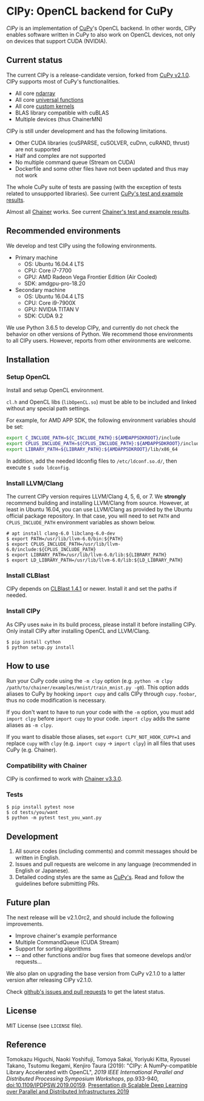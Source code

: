 # ClPy: OpenCL backend for CuPy

*ClPy* is an implementation of [CuPy](https://cupy.chainer.org/)'s OpenCL backend.
In other words, ClPy enables software written in CuPy to also work on OpenCL devices, not only on devices that support CUDA (NVIDIA).

## Current status

The current ClPy is a release-candidate version, forked from [CuPy v2.1.0](https://github.com/cupy/cupy/releases/tag/v2.1.0).
ClPy supports most of CuPy's functionalities.

* All core [ndarray](https://docs-cupy.chainer.org/en/v2.5.0/reference/ndarray.html)
* All core [universal functions](https://docs-cupy.chainer.org/en/v2.5.0/reference/ufunc.html)
* All core [custom kernels](https://docs-cupy.chainer.org/en/v2.5.0/reference/kernel.html)
* BLAS library compatible with cuBLAS
* Multiple devices (thus ChainerMN)

ClPy is still under development and has the following limitations.

* Other CUDA libraries (cuSPARSE, cuSOLVER, cuDnn, cuRAND, thrust) are not supported
* Half and complex are not supported
* No multiple command queue (Stream on CUDA)
* Dockerfile and some other files have not been updated and thus may not work

The whole CuPy suite of tests are passing (with the exception of tests related to unsupported libraries). See current [CuPy's test and example results](https://github.com/fixstars/ClPy/wiki/cupy_test_example_results).

Almost all [Chainer](https://chainer.org/) works.
See current [Chainer's test and example results](https://github.com/fixstars/ClPy/wiki/chainer_test_example_results).

## Recommended environments

We develop and test ClPy using the following environments.

* Primary machine
	* OS: Ubuntu 16.04.4 LTS
	* CPU: Core i7-7700
	* GPU: AMD Radeon Vega Frontier Edition (Air Cooled)
	* SDK: amdgpu-pro-18.20
* Secondary machine
	* OS: Ubuntu 16.04.4 LTS
	* CPU: Core i9-7900X
	* GPU: NVIDIA TITAN V
	* SDK: CUDA 9.2

We use Python 3.6.5 to develop ClPy, and currently do not check the behavior on other versions of Python.
We recommend those environments to all ClPy users. However, reports from other environments are welcome.

## Installation

### Setup OpenCL

Install and setup OpenCL environment.

`cl.h` and OpenCL libs (`libOpenCL.so`) must be able to be included and linked without any special path settings.

For example, for AMD APP SDK, the following environment variables should be set:

```sh
export C_INCLUDE_PATH=${C_INCLUDE_PATH}:${AMDAPPSDKROOT}/include
export CPLUS_INCLUDE_PATH=${CPLUS_INCLUDE_PATH}:${AMDAPPSDKROOT}/include
export LIBRARY_PATH=${LIBRARY_PATH}:${AMDAPPSDKROOT}/lib/x86_64
```

In addition, add the needed ldconfig files to `/etc/ldconf.so.d/`, then execute `$ sudo ldconfig`.

### Install LLVM/Clang

The current ClPy version requires LLVM/Clang 4, 5, 6, or 7.
We **strongly** recommend building and installing LLVM/Clang from source.
However, at least in Ubuntu 16.04, you can use LLVM/Clang as provided by the Ubuntu official package repository.
In that case, you will need to set `PATH` and `CPLUS_INCLUDE_PATH` environment variables as shown below.

```console
# apt install clang-6.0 libclang-6.0-dev
$ export PATH=/usr/lib/llvm-6.0/bin:${PATH}
$ export CPLUS_INCLUDE_PATH=/usr/lib/llvm-6.0/include:${CPLUS_INCLUDE_PATH}
$ export LIBRARY_PATH=/usr/lib/llvm-6.0/lib:${LIBRARY_PATH}
$ export LD_LIBRARY_PATH=/usr/lib/llvm-6.0/lib:${LD_LIBRARY_PATH}
```

### Install CLBlast

ClPy depends on [CLBlast 1.4.1](https://github.com/CNugteren/CLBlast/releases/tag/1.4.1) or newer.
Install it and set the paths if needed.

### Install ClPy

As ClPy uses `make` in its build process, please install it before installing ClPy.
Only install ClPy after installing OpenCL and LLVM/Clang.

```console
$ pip install cython
$ python setup.py install
```

## How to use

Run your CuPy code using the `-m clpy` option (e.g. `python -m clpy /path/to/chainer/examples/mnist/train_mnist.py -g0`).
This option adds aliases to CuPy by hooking `import cupy` and calls ClPy through `cupy.foobar`, thus no code modification is necessary.

If you don't want to have to run your code with the `-m` option, you must add `import clpy` before `import cupy` to your code.
`import clpy` adds the same aliases as `-m clpy`.

If you want to disable those aliases, set `export CLPY_NOT_HOOK_CUPY=1` and replace `cupy` with `clpy` (e.g. `import cupy` -> `import clpy`) in all files that uses CuPy (e.g. Chainer).

### Compatibility with Chainer

ClPy is confirmed to work with [Chainer v3.3.0](https://github.com/chainer/chainer/tree/v3.3.0).

### Tests

```console
$ pip install pytest nose
$ cd tests/you/want
$ python -m pytest test_you_want.py
```

## Development

1. All source codes (including comments) and commit messages should be written in English.
2. Issues and pull requests are welcome in any language (recommended in English or Japanese).
3. Detailed coding styles are the same as [CuPy's](https://docs-cupy.chainer.org/en/stable/contribution.html#coding-guidelines). Read and follow the guidelines before submitting PRs.

## Future plan

The next release will be v2.1.0rc2, and should include the following improvements.

* Improve chainer's example performance
* Multiple CommandQueue (CUDA Stream)
* Support for sorting algorithms
* -- and other functions and/or bug fixes that someone develops and/or requests...

We also plan on upgrading the base version from CuPy v2.1.0 to a latter version after releasing ClPy v2.1.0.

Check [github's issues and pull requests](https://github.com/fixstars/clpy/issues) to get the latest status.

## License

MIT License (see `LICENSE` file).

## Reference

Tomokazu Higuchi, Naoki Yoshifuji, Tomoya Sakai, Yoriyuki Kitta, Ryousei Takano, Tsutomu Ikegami, Kenjiro Taura (2019): "ClPy: A NumPy-compatible Library Accelerated with OpenCL", *2019 IEEE International Parallel and Distributed Processing Symposium Workshops*, pp.933-940, [doi:10.1109/IPDPSW.2019.00159](https://doi.org/10.1109/IPDPSW.2019.00159). [Presentation @ Scalable Deep Learning over Parallel and Distributed Infrastructures 2019](https://docs.google.com/presentation/d/1UtZgK9La7Pz_3Qwm2hXg13TwkvKuCSLlKsGebBXY2EA)
